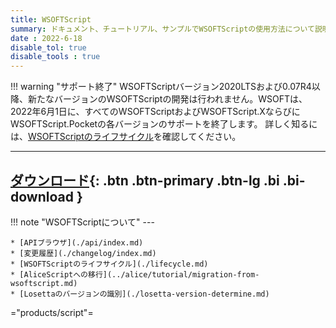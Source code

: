 ```yaml
---
title: WSOFTScript
summary: ドキュメント、チュートリアル、サンプルでWSOFTScriptの使用方法について説明します。ユーザー、開発者、管理者向けの情報が含まれます。
date : 2022-6-18
disable_tol: true
disable_tools : true
---
```


!!! warning "サポート終了"
    WSOFTScriptバージョン2020LTSおよび0.07R4以降、新たなバージョンのWSOFTScriptの開発は行われません。WSOFTは、2022年6月1日に、すべてのWSOFTScriptおよびWSOFTScript.XならびにWSOFTScript.Pocketの各バージョンのサポートを終了します。
    詳しく知るには、[WSOFTScriptのライフサイクル](./lifecycle.md)を確認してください。

---
[ ダウンロード](https://download.wsoft.ws/WSOFTScript){: .btn .btn-primary .btn-lg .bi .bi-download }
---

!!! note "WSOFTScriptについて"
    ---
    
    * [APIブラウザ](./api/index.md)
    * [変更履歴](./changelog/index.md)
    * [WSOFTScriptのライフサイクル](./lifecycle.md)
    * [AliceScriptへの移行](../alice/tutorial/migration-from-wsoftscript.md)
    * [Losettaのバージョンの識別](./losetta-version-determine.md)

="products/script"=